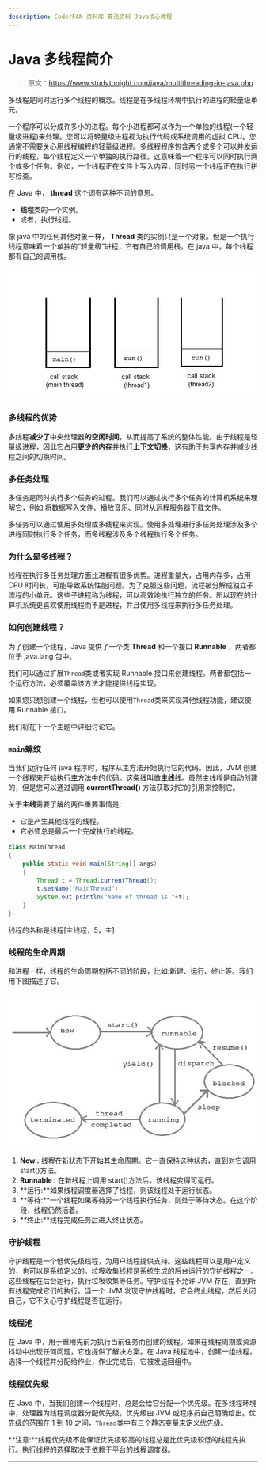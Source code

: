 ```yaml
---
description: CoderFAN 资料库 算法资料 Java核心教程
---
```


# Java 多线程简介

> 原文：<https://www.studytonight.com/java/multithreading-in-java.php>

多线程是同时运行多个线程的概念。线程是在多线程环境中执行的进程的轻量级单元。

一个程序可以分成许多小的进程。每个小进程都可以作为一个单独的线程(一个轻量级进程)来处理。您可以将轻量级进程视为执行代码或系统调用的虚拟 CPU。您通常不需要关心用线程编程的轻量级进程。多线程程序包含两个或多个可以并发运行的线程，每个线程定义一个单独的执行路径。这意味着一个程序可以同时执行两个或多个任务。例如，一个线程正在文件上写入内容，同时另一个线程正在执行拼写检查。

在 Java 中， **thread** 这个词有两种不同的意思。

*   **线程**类的一个实例。
*   或者，执行线程。

像 java 中的任何其他对象一样， **Thread** 类的实例只是一个对象。但是一个执行线程意味着一个单独的“轻量级”进程，它有自己的调用栈。在 java 中，每个线程都有自己的调用栈。

![thread call stack](img/07910d79de6f028381bb1a1c47f1ec8b.png)

### 多线程的优势

多线程**减少了**中央处理器**的空闲时间**，从而提高了系统的整体性能。由于线程是轻量级进程，因此它占用**更少的内存**并执行**上下文切换**，这有助于共享内存并减少线程之间的切换时间。

### 多任务处理

多任务是同时执行多个任务的过程。我们可以通过执行多个任务的计算机系统来理解它，例如:将数据写入文件、播放音乐、同时从远程服务器下载文件。

多任务可以通过使用多处理或多线程来实现。使用多处理进行多任务处理涉及多个进程同时执行多个任务，而多线程涉及多个线程执行多个任务。

### 为什么是多线程？

线程在执行多任务处理方面比进程有很多优势。进程重量大，占用内存多，占用 CPU 时间长，可能导致系统性能问题。为了克服这些问题，流程被分解成独立子流程的小单元。这些子进程称为线程，可以高效地执行独立的任务。所以现在的计算机系统更喜欢使用线程而不是进程，并且使用多线程来执行多任务处理。

### 如何创建线程？

为了创建一个线程，Java 提供了一个类 **Thread** 和一个接口 **Runnable** ，两者都位于 java.lang 包中。

我们可以通过扩展`Thread`类或者实现 Runnable 接口来创建线程。两者都包括一个运行方法，必须覆盖该方法才能提供线程实现。

如果您只想创建一个线程，但也可以使用`Thread`类来实现其他线程功能，建议使用 Runnable 接口。

我们将在下一个主题中详细讨论它。

### `main`螺纹

当我们运行任何 java 程序时，程序从主方法开始执行它的代码。因此，JVM 创建一个线程来开始执行**主**方法中的代码。这条线叫做**主线**线。虽然主线程是自动创建的，但是您可以通过调用 **currentThread()** 方法获取对它的引用来控制它。

关于**主线**需要了解的两件重要事情是:

*   它是产生其他线程的线程。
*   它必须总是最后一个完成执行的线程。

```java
class MainThread
{
 	public static void main(String[] args)
 	{
  		Thread t = Thread.currentThread();
  		t.setName("MainThread");
  		System.out.println("Name of thread is "+t);
 	}
}
```

线程的名称是线程[主线程，5，主]

### 线程的生命周期

和进程一样，线程的生命周期包括不同的阶段，比如:新建、运行、终止等。我们用下图描述了它。

![thread life cycle](img/b74f1d1156302dc924097d263d941055.png)

1.  **New :** 线程在新状态下开始其生命周期。它一直保持这种状态，直到对它调用 start()方法。
2.  **Runnable :** 在新线程上调用 start()方法后，该线程变得可运行。
3.  **运行:**如果线程调度器选择了线程，则该线程处于运行状态。
4.  **等待:**一个线程如果等待另一个线程执行任务，则处于等待状态。在这个阶段，线程仍然活着。
5.  **终止:**线程完成任务后进入终止状态。

### 守护线程

守护线程是一个低优先级线程，为用户线程提供支持。这些线程可以是用户定义的，也可以是系统定义的。垃圾收集线程是系统生成的后台运行的守护线程之一。这些线程在后台运行，执行垃圾收集等任务。守护线程不允许 JVM 存在，直到所有线程完成它们的执行。当一个 JVM 发现守护线程时，它会终止线程，然后关闭自己，它不关心守护线程是否在运行。

### 线程池

在 Java 中，用于重用先前为执行当前任务而创建的线程。如果在线程周期或资源抖动中出现任何问题，它也提供了解决方案。在 Java 线程池中，创建一组线程，选择一个线程并分配给作业，作业完成后，它被发送回组中。

### 线程优先级

在 Java 中，当我们创建一个线程时，总是会给它分配一个优先级。在多线程环境中，处理器为线程调度器分配优先级。优先级由 JVM 或程序员自己明确给出。优先级的范围在 1 到 10 之间，`Thread`类中有三个静态变量来定义优先级。

**注意:**线程优先级不能保证优先级较高的线程总是比优先级较低的线程先执行。执行线程的选择取决于依赖于平台的线程调度器。

* * *